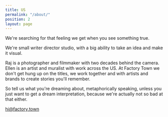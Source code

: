 ```yaml
---
title: US
permalink: "/about/"
position: 2
layout: page
---
```


We're searching for that feeling we get when you see something true.

We're small writer director studio, with a big ability to take an idea and make it visual. 

Raj is a photographer and filmmaker with two decades behind the camera. Ellen is an artist and muralist with work across the US. At Factory Town we don't get hung up on the titles, we work together and with artists and brands to create stories you'll remember.

So tell us what you're dreaming about, metaphorically speaking, unless you just want to get a dream interpretation, because we're actually not so bad at that either. 

hi@factory.town
